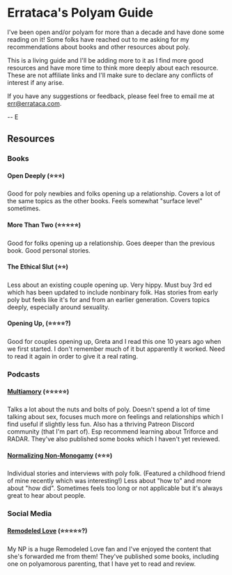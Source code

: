 # Errataca's Polyam Guide

I've been open and/or polyam for more than a decade and have done some reading on it! Some folks have reached out to me asking for my recommendations about books and other resources about poly.

This is a living guide and I'll be adding more to it as I find more good resources and have more time to think more deeply about each resource. These are not affiliate links and I'll make sure to declare any conflicts of interest if any arise.

If you have any suggestions or feedback, please feel free to email me at err@errataca.com.

-- E

## Resources

### Books

#### Open Deeply (⭐️⭐️⭐️)
Good for poly newbies and folks opening up a relationship. Covers a lot of the same topics as the other books. Feels somewhat "surface level" sometimes.

#### More Than Two (⭐️⭐️⭐️⭐️⭐️)
Good for folks opening up a relationship. Goes deeper than the previous book. Good personal stories.

#### The Ethical Slut (⭐️⭐️)
Less about an existing couple opening up. Very hippy. Must buy 3rd ed which has been updated to include nonbinary folk. Has stories from early poly but feels like it's for and from an earlier generation. Covers topics deeply, especially around sexuality. 

#### Opening Up, (⭐️⭐️⭐️⭐️?)
Good for couples opening up, Greta and I read this one 10 years ago when we first started. I don't remember much of it but apparently it worked. Need to read it again in order to give it a real rating.

### Podcasts

#### [Multiamory](https://www.multiamory.com/) (⭐️⭐️⭐️⭐️⭐️)
Talks a lot about the nuts and bolts of poly. Doesn't spend a lot of time talking about sex, focuses much more on feelings and relationships which I find useful if slightly less fun. Also has a thriving Patreon Discord community (that I'm part of). Esp recommend learning about Triforce and RADAR. They've also published some books which I haven't yet reviewed.

#### [Normalizing Non-Monogamy](https://www.normalizingnonmonogamy.com/) (⭐️⭐️⭐️)

Individual stories and interviews with poly folk. (Featured a childhood friend of mine recently which was interesting!) Less about "how to" and more about "how did". Sometimes feels too long or not applicable but it's always great to hear about people.

### Social Media

#### [Remodeled Love](https://www.remodeledlove.com/) (⭐️⭐️⭐️⭐️⭐️?)

My NP is a huge Remodeled Love fan and I've enjoyed the content that she's forwarded me from them! They've published some books, including one on polyamorous parenting, that I have yet to read and review.
